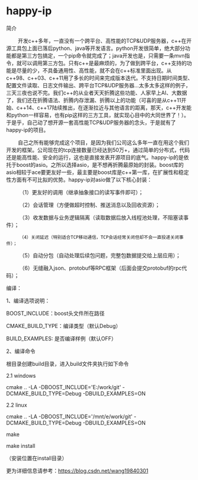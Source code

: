 # happy-ip
简介

        开发c++多年，一直没有一个跨平台、高性能的TCP&UDP服务器，c++在开源工具包上面已落后python、java等开发语言。python开发很简单，绝大部分功能都是第三方包搞定，一个pip命令就完成了；java开发也是，只需要一条mvn指令，就可以调用第三方包。只有c++是最麻烦的，为了做到跨平台，c++支持的功能是尽量的少，不具备通用性、高性能，就不会在c++标准里面出现。从c++98、c++03、c++11用了多长的时间来完成版本迭代。不支持日期时间类型、配置文件读取、日志文件输出、跨平台TCP&UDP服务器...太多太多这样的例子，三天三夜也说不完。我们c++的从业者天天折腾这些功能、人家早上AI、大数据了，我们还在折腾语法、折腾内存泄漏、折腾以上的功能（可喜的是从c++11开始、c++14、c++17陆续推出，在逐渐拉近与其他语言的距离，那天，c++开发能和python一样容易，也有pip这样的三方工具，就实现心目中的大同世界了！）。于是乎，自己动了想开源一套高性能TCP&UDP服务器的念头，于是就有了happy-ip的项目。

        自己之所有能够完成这个项目，是因为我们公司这么多年一直在用这个我们开发的框架。公司现在的tcp连接数量已经达到50万+，通过简单的分布式，代码还是能高性能、安全的运行，这也是直接发表开源项目的底气。happy-ip的是依托于boost的asio。之所以选择asio，是不想再折腾最原始的封装。boost库的asio相较于ace要更友好一些，最主要是boost库是c++第一库，在扩展性和稳定性方面有不可比拟的优势。happy-ip对asio做了以下核心封装：

         （1）更友好的调用（继承抽象接口的读写事件即可）；

         （2）会话管理（方便做超时控制、推送消息以及回收资源）；

         （3）收发数据与业务逻辑隔离（读取数据后放入线程池处理，不阻塞读事件）；
         
         （4）关闭延迟（特别适合TCP移动通信，TCP会话经常关闭但却不会一直投递关闭事件）；

         （5）自动分包（自动处理后续包问题，完整包数据提交给上层应用）；

         （6）无缝融入json、protobuf等RPC框架（后面会提交protobuf的rpc代码）；

编译：

1、编译选项说明：

   BOOST_INCLUDE：boost头文件所在路径   
   
   CMAKE_BUILD_TYPE：编译类型（默认Debug）
   
   BUILD_EXAMPLES: 是否编译样例（默认OFF）

2、编译命令

根目录创建build目录，进入build文件夹执行如下命令

2.1 windows

cmake .. -LA -DBOOST_INCLUDE='E:/work/git' -DCMAKE_BUILD_TYPE=Debug -DBUILD_EXAMPLES=ON

2.2 linux

cmake .. -LA -DBOOST_INCLUDE='/mnt/e/work/git' -DCMAKE_BUILD_TYPE=Debug -DBUILD_EXAMPLES=ON

make

make install

（安装位置在install目录）

更为详细信息请参考：https://blog.csdn.net/wang19840301
